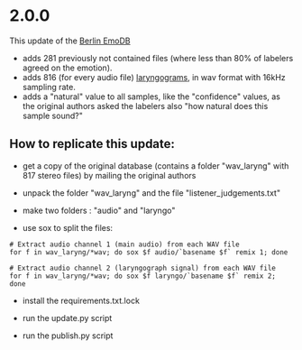 # 2.0.0

This update of the [Berlin EmoDB](http://database.syntheticspeech.de/)

* adds 281 previously not contained files (where less than 80% of labelers agreed on the emotion).
* adds 816 (for every audio file) [laryngograms](https://en.wikipedia.org/wiki/Electroglottograph), in wav format with 16kHz sampling rate.
* adds a "natural" value to all samples, like the "confidence" values, as the original authors asked the labelers also "how natural does this sample sound?"


## How to replicate this update:
* get a copy of the original database (contains a folder "wav_laryng" with 817 stereo files) by mailing the original authors

* unpack the folder "wav_laryng" and the file "listener_judgements.txt"
  
* make two folders : "audio" and "laryngo"
  
* use sox to split the files:
```
# Extract audio channel 1 (main audio) from each WAV file
for f in wav_laryng/*wav; do sox $f audio/`basename $f` remix 1; done

# Extract audio channel 2 (laryngograph signal) from each WAV file  
for f in wav_laryng/*wav; do sox $f laryngo/`basename $f` remix 2; done
```

* install the requirements.txt.lock

* run the update.py script

* run the publish.py script
